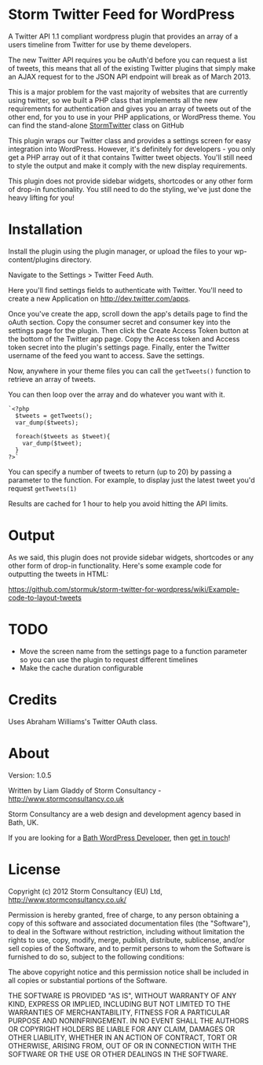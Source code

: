 Storm Twitter Feed for WordPress
================================

A Twitter API 1.1 compliant wordpress plugin that provides an array of a users timeline from Twitter for use by theme developers.

The new Twitter API requires you be oAuth'd before you can request a list of tweets, this means that all of the existing Twitter plugins that simply make an AJAX request for to the JSON API endpoint will break as of March 2013. 

This is a major problem for the vast majority of websites that are currently using twitter, so we built a PHP class that implements all the new requirements for authentication and gives you an array of tweets out of the other end, for you to use in your PHP applications, or WordPress theme.  You can find the stand-alone [StormTwitter](https://github.com/stormuk/storm-twitter) class on GitHub

This plugin wraps our Twitter class and provides a settings screen for easy integration into WordPress.  However, it's definitely for developers - you only get a PHP array out of it that contains Twitter tweet objects. You'll still need to style the output and make it comply with the new display requirements.

This plugin does not provide sidebar widgets, shortcodes or any other form of drop-in functionality.  You still need to do the styling, we've just done the heavy lifting for you!

Installation
============

Install the plugin using the plugin manager, or upload the files to your wp-content/plugins directory.

Navigate to the Settings > Twitter Feed Auth.

Here you'll find settings fields to authenticate with Twitter.  You'll need to create a new Application on http://dev.twitter.com/apps.

Once you've create the app, scroll down the app's details page to find the oAuth section.  Copy the consumer secret and consumer key into the settings page for the plugin.  Then click the Create Access Token button at the bottom of the Twitter app page.  Copy the Access token and Access token secret into the plugin's settings page.  Finally, enter the Twitter username of the feed you want to access.  Save the settings.

Now, anywhere in your theme files you can call the `getTweets()` function to retrieve an array of tweets.

You can then loop over the array and do whatever you want with it.

    `<?php
      $tweets = getTweets();
      var_dump($tweets);

      foreach($tweets as $tweet){
        var_dump($tweet);
      }
    ?>`

You can specify a number of tweets to return (up to 20) by passing a parameter to the function.  For example, to display just the latest tweet you'd request `getTweets(1)`

Results are cached for 1 hour to help you avoid hitting the API limits.

Output
======

As we said, this plugin does not provide sidebar widgets, shortcodes or any other form of drop-in functionality.  Here's some example code for outputting the tweets in HTML:

https://github.com/stormuk/storm-twitter-for-wordpress/wiki/Example-code-to-layout-tweets

TODO
====

* Move the screen name from the settings page to a function parameter so you can use the plugin to request different timelines
* Make the cache duration configurable

Credits
=======

Uses Abraham Williams's Twitter OAuth class.

About
=====

Version: 1.0.5

Written by Liam Gladdy of Storm Consultancy - <http://www.stormconsultancy.co.uk>

Storm Consultancy are a web design and development agency based in Bath, UK.

If you are looking for a [Bath WordPress Developer](http://www.stormconsultancy.co.uk/services/bath-wordpress-developers), then [get in touch](http://www.stormconsultancy.co.uk/contact)!

License
=======

Copyright (c) 2012 Storm Consultancy (EU) Ltd, 
<http://www.stormconsultancy.co.uk/>

Permission is hereby granted, free of charge, to any person obtaining
a copy of this software and associated documentation files (the
"Software"), to deal in the Software without restriction, including
without limitation the rights to use, copy, modify, merge, publish,
distribute, sublicense, and/or sell copies of the Software, and to
permit persons to whom the Software is furnished to do so, subject to
the following conditions:

The above copyright notice and this permission notice shall be
included in all copies or substantial portions of the Software.

THE SOFTWARE IS PROVIDED "AS IS", WITHOUT WARRANTY OF ANY KIND,
EXPRESS OR IMPLIED, INCLUDING BUT NOT LIMITED TO THE WARRANTIES OF
MERCHANTABILITY, FITNESS FOR A PARTICULAR PURPOSE AND
NONINFRINGEMENT. IN NO EVENT SHALL THE AUTHORS OR COPYRIGHT HOLDERS BE
LIABLE FOR ANY CLAIM, DAMAGES OR OTHER LIABILITY, WHETHER IN AN ACTION
OF CONTRACT, TORT OR OTHERWISE, ARISING FROM, OUT OF OR IN CONNECTION
WITH THE SOFTWARE OR THE USE OR OTHER DEALINGS IN THE SOFTWARE.